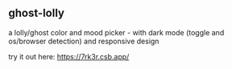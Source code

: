 ## ghost-lolly

a lolly/ghost color and mood picker - with dark mode (toggle and os/browser detection) and responsive design 

try it out here: https://7rk3r.csb.app/

